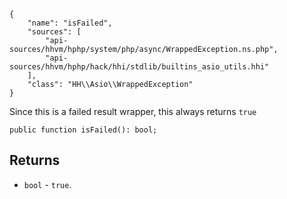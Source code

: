 ``` yamlmeta
{
    "name": "isFailed",
    "sources": [
        "api-sources/hhvm/hphp/system/php/async/WrappedException.ns.php",
        "api-sources/hhvm/hphp/hack/hhi/stdlib/builtins_asio_utils.hhi"
    ],
    "class": "HH\\Asio\\WrappedException"
}
```




Since this is a failed result wrapper, this always returns ` true `




``` Hack
public function isFailed(): bool;
```




## Returns




+ ` bool ` - `` true ``.
<!-- HHAPIDOC -->
